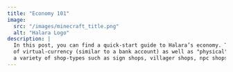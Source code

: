 ```yaml
---
title: "Economy 101"
image:
  src: "/images/minecraft_title.png"
  alt: "Halara Logo"
description: |
  In this post, you can find a quick-start guide to Halara’s economy. The server's economical structure features a use 
  of virtual-currency (similar to a bank account) as well as "physical" currency tokens(similar to coins). It also uses 
  a variety of shop-types such as sign shops, villager shops, npc shops, and more.
---
```

